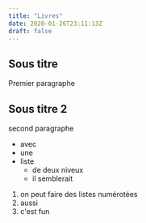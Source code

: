 ```yaml
---
title: "Livres"
date: 2020-01-26T23:11:13Z
draft: false
---
```

## Sous titre

Premier paragraphe

## Sous titre 2
second paragraphe

- avec
- une
- liste
  - de deux niveux
  - il semblerait

1. on peut faire des listes numérotées
2. aussi
3. c'est fun